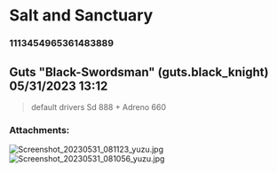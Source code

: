 # Salt and Sanctuary
### 1113454965361483889
## Guts "Black-Swordsman" (guts.black_knight) 05/31/2023 13:12 

> default drivers
> Sd 888 + Adreno 660
### Attachments: 
![Screenshot_20230531_081123_yuzu.jpg](https://yuzudiscordbackup.s3.us-west-2.amazonaws.com/files-media/1113454965361483889_Screenshot_20230531_081123_yuzu.jpg)
![Screenshot_20230531_081056_yuzu.jpg](https://yuzudiscordbackup.s3.us-west-2.amazonaws.com/files-media/1113454965361483889_Screenshot_20230531_081056_yuzu.jpg)

